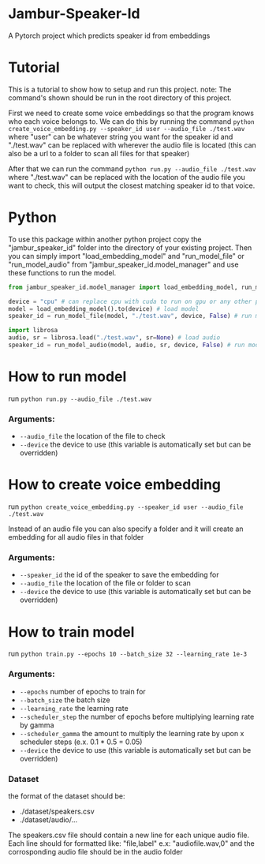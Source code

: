 # Jambur-Speaker-Id
A Pytorch project which predicts speaker id from embeddings


# Tutorial
This is a tutorial to show how to setup and run this project.
note: The command's shown should be run in the root directory of this project.

First we need to create some voice embeddings so that the program knows who each voice belongs to.
We can do this by running the command `python create_voice_embedding.py --speaker_id user --audio_file ./test.wav` where "user" can be whatever string you want for the speaker id and "./test.wav" can be replaced with wherever the audio file is located (this can also be a url to a folder to scan all files for that speaker)

After that we can run the command `python run.py --audio_file ./test.wav` where "./test.wav" can be replaced with the location of the audio file you want to check, this will output the closest matching speaker id to that voice.

# Python
To use this package within another python project copy the "jambur_speaker_id" folder into the directory of your existing project. Then you can simply import "load_embedding_model" and "run_model_file" or "run_model_audio" from "jambur_speaker_id.model_manager" and use these functions to run the model.

```python
from jambur_speaker_id.model_manager import load_embedding_model, run_model_file, run_model_audio #import files

device = "cpu" # can replace cpu with cuda to run on gpu or any other pytorch supported device
model = load_embedding_model().to(device) # load model
speaker_id = run_model_file(model, "./test.wav", device, False) # run model by loading an audio file

import librosa
audio, sr = librosa.load("./test.wav", sr=None) # load audio
speaker_id = run_model_audio(model, audio, sr, device, False) # run model by scanning loaded audio directly
```


# How to run model
run `python run.py --audio_file ./test.wav`
### Arguments:
- `--audio_file` the location of the file to check
- `--device` the device to use (this variable is automatically set but can be overridden)

# How to create voice embedding
run `python create_voice_embedding.py --speaker_id user --audio_file ./test.wav`

Instead of an audio file you can also specify a folder and it will create an embedding for all audio files in that folder
### Arguments:
- `--speaker_id` the id of the speaker to save the embedding for
- `--audio_file` the location of the file or folder to scan
- `--device` the device to use (this variable is automatically set but can be overridden)


# How to train model
run `python train.py --epochs 10 --batch_size 32 --learning_rate 1e-3`
### Arguments:
- `--epochs` number of epochs to train for
- `--batch_size` the batch size
- `--learning_rate` the learning rate
- `--scheduler_step` the number of epochs before multiplying learning rate by gamma
- `--scheduler_gamma` the amount to multiply the learning rate by upon x scheduler steps (e.x. 0.1 * 0.5 = 0.05)
- `--device` the device to use (this variable is automatically set but can be overridden)

### Dataset
the format of the dataset should be:
- ./dataset/speakers.csv
- ./dataset/audio/...

The speakers.csv file should contain a new line for each unique audio file. Each line should for formatted like: "file,label" e.x: "audiofile.wav,0"
and the corrosponding audio file should be in the audio folder